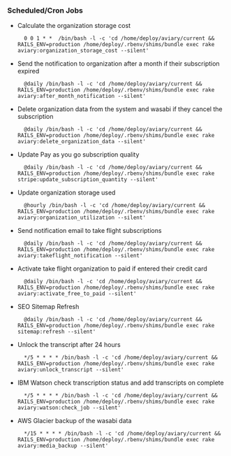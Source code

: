 ### Scheduled/Cron Jobs

* Calculate the organization storage cost

        0 0 1 * *  /bin/bash -l -c 'cd /home/deploy/aviary/current && RAILS_ENV=production /home/deploy/.rbenv/shims/bundle exec rake aviary:organization_storage_cost --silent'

* Send the notification to organization after a month if their subscription expired

        @daily /bin/bash -l -c 'cd /home/deploy/aviary/current && RAILS_ENV=production /home/deploy/.rbenv/shims/bundle exec rake aviary:after_month_notification --silent'

* Delete organization data from the system and wasabi if they cancel the subscription

        @daily /bin/bash -l -c 'cd /home/deploy/aviary/current && RAILS_ENV=production /home/deploy/.rbenv/shims/bundle exec rake aviary:delete_organization_data --silent'

* Update Pay as you go subscription quality

        @daily /bin/bash -l -c 'cd /home/deploy/aviary/current && RAILS_ENV=production /home/deploy/.rbenv/shims/bundle exec rake stripe:update_subscription_quantity --silent'

* Update organization storage used
        
        @hourly /bin/bash -l -c 'cd /home/deploy/aviary/current && RAILS_ENV=production /home/deploy/.rbenv/shims/bundle exec rake aviary:organization_utilization --silent'

* Send notification email to take flight subscriptions

        @daily /bin/bash -l -c 'cd /home/deploy/aviary/current && RAILS_ENV=production /home/deploy/.rbenv/shims/bundle exec rake aviary:takeflight_notification --silent'

* Activate take flight organization to paid if entered their credit card

        @daily /bin/bash -l -c 'cd /home/deploy/aviary/current && RAILS_ENV=production /home/deploy/.rbenv/shims/bundle exec rake aviary:activate_free_to_paid --silent'

* SEO Sitemap Refresh
        
        @daily /bin/bash -l -c 'cd /home/deploy/aviary/current && RAILS_ENV=production /home/deploy/.rbenv/shims/bundle exec rake sitemap:refresh --silent'

* Unlock the transcript after 24 hours
        
        */5 * * * * /bin/bash -l -c 'cd /home/deploy/aviary/current && RAILS_ENV=production /home/deploy/.rbenv/shims/bundle exec rake aviary:unlock_transcript --silent'

* IBM Watson check transcription status and add transcripts on complete

        */5 * * * * /bin/bash -l -c 'cd /home/deploy/aviary/current && RAILS_ENV=production /home/deploy/.rbenv/shims/bundle exec rake aviary:watson:check_job --silent'

* AWS Glacier backup of the wasabi data

        */15 * * * * /bin/bash -l -c 'cd /home/deploy/aviary/current && RAILS_ENV=production /home/deploy/.rbenv/shims/bundle exec rake aviary:media_backup --silent'